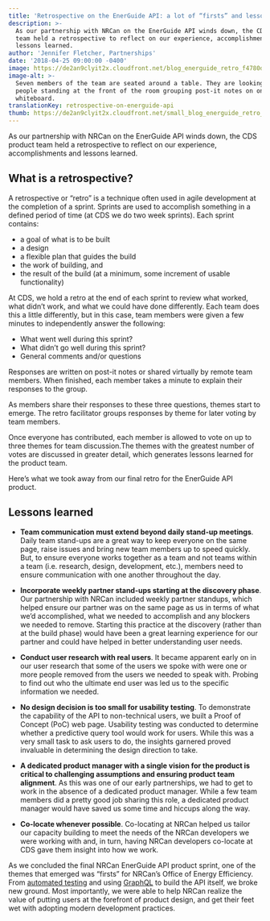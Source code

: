 ```yaml
---
title: 'Retrospective on the EnerGuide API: a lot of “firsts” and lessons learned'
description: >-
  As our partnership with NRCan on the EnerGuide API winds down, the CDS product
  team held a retrospective to reflect on our experience, accomplishments and
  lessons learned.
author: 'Jennifer Fletcher, Partnerships'
date: '2018-04-25 09:00:00 -0400'
image: https://de2an9clyit2x.cloudfront.net/blog_energuide_retro_f4780d2e1d.jpg
image-alt: >-
  Seven members of the team are seated around a table. They are looking at two
  people standing at the front of the room grouping post-it notes on on the
  whiteboard.
translationKey: retrospective-on-energuide-api
thumb: https://de2an9clyit2x.cloudfront.net/small_blog_energuide_retro_f4780d2e1d.jpg
---
```


As our partnership with NRCan on the EnerGuide API winds down, the CDS product team held a retrospective to reflect on our experience, accomplishments and lessons learned.

## What is a retrospective?

A retrospective or “retro” is a technique often used in agile development at the completion of a sprint. Sprints are used to accomplish something in a defined period of time (at CDS we do two week sprints). Each sprint contains:

* a goal of what is to be built
* a design
* a flexible plan that guides the build
* the work of building, and
* the result of the build (at a minimum, some increment of usable functionality)

At CDS, we hold a retro at the end of each sprint to review what worked, what didn’t work, and what we could have done differently. Each team does this a little differently, but in this case, team members were given a few minutes to independently answer the following:

* What went well during this sprint?
* What didn’t go well during this sprint?
* General comments and/or questions

Responses are written on post-it notes or shared virtually by remote team members. When finished, each member takes a minute to explain their responses to the group.

As members share their responses to these three questions, themes start to emerge. The retro facilitator groups responses by theme for later voting by team members.

Once everyone has contributed, each member is allowed to vote on up to three themes for team discussion.The themes with the greatest number of votes are discussed in greater detail, which generates lessons learned for the product team.

Here’s what we took away from our final retro for the EnerGuide API product.

## Lessons learned

* **Team communication must extend beyond daily stand-up meetings**. Daily team stand-ups are a great way to keep everyone on the same page, raise issues and bring new team members up to speed quickly. But, to ensure everyone works together as a team and not teams within a team (i.e. research, design, development, etc.), members need to ensure communication with one another throughout the day.

* **Incorporate weekly partner stand-ups starting at the discovery phase**. Our partnership with NRCan included weekly partner standups, which helped ensure our partner was on the same page as us in terms of what we’d accomplished, what we needed to accomplish and any blockers we needed to remove. Starting this practice at the discovery (rather than at the build phase) would have been a great learning experience for our partner and could have helped in better understanding user needs.

* **Conduct user research with real users**. It became apparent early on in our user research that some of the users we spoke with were one or more people removed from the users we needed to speak with. Probing to find out who the ultimate end user was led us to the specific information we needed.

* **No design decision is too small for usability testing**. To demonstrate the capability of the API to non-technical users, we built a Proof of Concept (PoC) web page. Usability testing was conducted to determine whether a predictive query tool would work for users. While this was a very small task to ask users to do, the insights garnered proved invaluable in determining the design direction to take.

* **A dedicated product manager with a single vision for the product is critical to challenging assumptions and ensuring product team alignment**. As this was one of our early partnerships, we had to get to work in the absence of a dedicated product manager. While a few team members did a pretty good job sharing this role, a dedicated product manager would have saved us some time and hiccups along the way.

* **Co-locate whenever possible**. Co-locating at NRCan helped us tailor our capacity building to meet the needs of the NRCan developers we were working with and, in turn, having NRCan developers co-locate at CDS gave them insight into how we work.

As we concluded the final NRCan EnerGuide API product sprint, one of the themes that emerged was “firsts” for NRCan’s Office of Energy Efficiency. From [automated testing](https://digital.canada.ca/2018/03/26/automated-testing-blog/) and using [GraphQL](https://graphql.org/learn/) to build the API itself, we broke new ground. Most importantly, we were able to help NRCan realize the value of putting users at the forefront of product design, and get their feet wet with adopting modern development practices.

